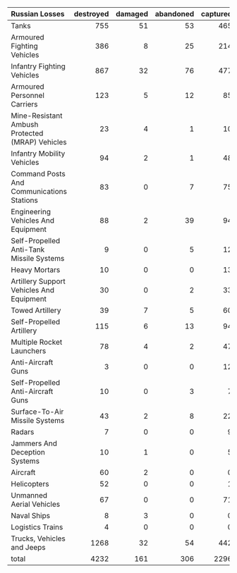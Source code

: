 | Russian Losses                                   |   destroyed |   damaged |   abandoned |   captured |   total |
|:-------------------------------------------------|------------:|----------:|------------:|-----------:|--------:|
| Tanks                                            |         755 |        51 |          53 |        465 |    1324 |
| Armoured Fighting Vehicles                       |         386 |         8 |          25 |        214 |     633 |
| Infantry Fighting Vehicles                       |         867 |        32 |          76 |        477 |    1452 |
| Armoured Personnel Carriers                      |         123 |         5 |          12 |         85 |     225 |
| Mine-Resistant Ambush Protected  (MRAP) Vehicles |          23 |         4 |           1 |         10 |      38 |
| Infantry Mobility Vehicles                       |          94 |         2 |           1 |         48 |     145 |
| Command Posts And Communications Stations        |          83 |         0 |           7 |         75 |     165 |
| Engineering Vehicles And Equipment               |          88 |         2 |          39 |         94 |     223 |
| Self-Propelled Anti-Tank Missile Systems         |           9 |         0 |           5 |         12 |      26 |
| Heavy Mortars                                    |          10 |         0 |           0 |         13 |      23 |
| Artillery Support Vehicles And Equipment         |          30 |         0 |           2 |         33 |      65 |
| Towed Artillery                                  |          39 |         7 |           5 |         60 |     111 |
| Self-Propelled Artillery                         |         115 |         6 |          13 |         94 |     228 |
| Multiple Rocket Launchers                        |          78 |         4 |           2 |         47 |     131 |
| Anti-Aircraft Guns                               |           3 |         0 |           0 |         12 |      15 |
| Self-Propelled Anti-Aircraft Guns                |          10 |         0 |           3 |          7 |      20 |
| Surface-To-Air Missile Systems                   |          43 |         2 |           8 |         22 |      75 |
| Radars                                           |           7 |         0 |           0 |          9 |      16 |
| Jammers And Deception Systems                    |          10 |         1 |           0 |          5 |      16 |
| Aircraft                                         |          60 |         2 |           0 |          0 |      62 |
| Helicopters                                      |          52 |         0 |           0 |          1 |      53 |
| Unmanned Aerial Vehicles                         |          67 |         0 |           0 |         71 |     138 |
| Naval Ships                                      |           8 |         3 |           0 |          0 |      11 |
| Logistics Trains                                 |           4 |         0 |           0 |          0 |       4 |
| Trucks, Vehicles and Jeeps                       |        1268 |        32 |          54 |        442 |    1796 |
| total                                            |        4232 |       161 |         306 |       2296 |    6995 |